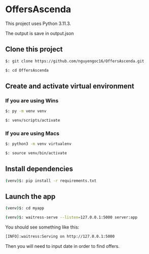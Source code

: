 # OffersAscenda

This project uses Python 3.11.3.

The output is save in output.json 

## Clone this project 

```bash
$: git clone https://github.com/nguyengoc16/OffersAscenda.git

$: cd OffersAscenda
```

## Create and activate virtual environment

### If you are using Wins

```bash
$: py -m venv venv

$: venv/scripts/activate
```
### If you are using Macs

```bash
$: python3 -m venv virtualenv

$: source venv/bin/activate
```
## Install dependencies

```bash
(venv)$: pip install -r requirements.txt
```

## Launch the app

```bash
(venv)$: cd myapp

(venv)$: waitress-serve --listen=127.0.0.1:5000 server:app
```

You should see something like this:

```bash
[INFO]:waitress:Serving on http://127.0.0.1:5000
```

Then you will need to input date in order to find offers.